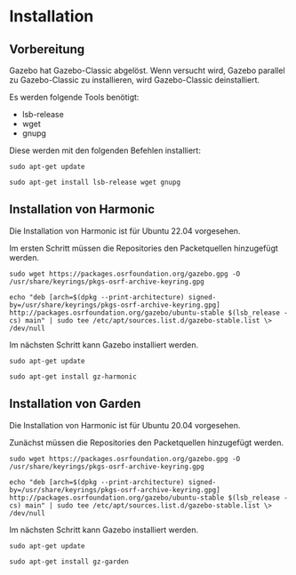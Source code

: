 ﻿# Installation

## Vorbereitung

Gazebo hat Gazebo-Classic abgelöst. Wenn versucht wird, Gazebo parallel zu Gazebo-Classic zu installieren, wird Gazebo-Classic deinstalliert.

Es werden folgende Tools benötigt:

- lsb-release
- wget
- gnupg

Diese werden mit den folgenden Befehlen installiert:

```
sudo apt-get update

sudo apt-get install lsb-release wget gnupg
```

## Installation von Harmonic

Die Installation von Harmonic ist für Ubuntu 22.04 vorgesehen.

Im ersten Schritt müssen die Repositories den Packetquellen hinzugefügt werden.
```
sudo wget https://packages.osrfoundation.org/gazebo.gpg -O /usr/share/keyrings/pkgs-osrf-archive-keyring.gpg

echo "deb [arch=$(dpkg --print-architecture) signed-by=/usr/share/keyrings/pkgs-osrf-archive-keyring.gpg] http://packages.osrfoundation.org/gazebo/ubuntu-stable $(lsb_release -cs) main" | sudo tee /etc/apt/sources.list.d/gazebo-stable.list \> /dev/null
```

Im nächsten Schritt kann Gazebo installiert werden.
```
sudo apt-get update

sudo apt-get install gz-harmonic
```

## Installation von Garden

Die Installation von Harmonic ist für Ubuntu 20.04 vorgesehen.

Zunächst müssen die Repositories den Packetquellen hinzugefügt werden.
```
sudo wget https://packages.osrfoundation.org/gazebo.gpg -O /usr/share/keyrings/pkgs-osrf-archive-keyring.gpg

echo "deb [arch=$(dpkg --print-architecture) signed-by=/usr/share/keyrings/pkgs-osrf-archive-keyring.gpg] http://packages.osrfoundation.org/gazebo/ubuntu-stable $(lsb_release -cs) main" | sudo tee /etc/apt/sources.list.d/gazebo-stable.list \> /dev/null
```

Im nächsten Schritt kann Gazebo installiert werden.
```
sudo apt-get update

sudo apt-get install gz-garden
```
